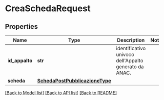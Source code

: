 # CreaSchedaRequest

## Properties
Name | Type | Description | Notes
------------ | ------------- | ------------- | -------------
**id_appalto** | **str** | identificativo univoco dell&#x27;Appalto generato da ANAC. | 
**scheda** | [**SchedaPostPubblicazioneType**](SchedaPostPubblicazioneType.md) |  | 

[[Back to Model list]](../README.md#documentation-for-models) [[Back to API list]](../README.md#documentation-for-api-endpoints) [[Back to README]](../README.md)

